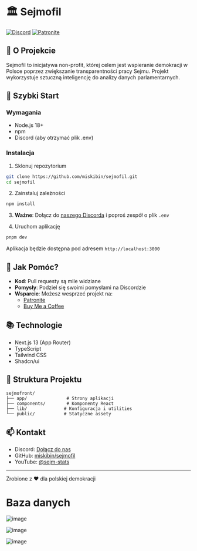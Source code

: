 # 🏛️ Sejmofil

[![Discord](https://img.shields.io/discord/YOUR_DISCORD_ID?color=7289da&logo=discord&logoColor=white)](https://discord.com/invite/zH2J3z5Wbf)
[![Patronite](https://img.shields.io/badge/wsparcie-Patronite-ff424d)](https://patronite.pl/sejm-stats)

## 🎯 O Projekcie

Sejmofil to inicjatywa non-profit, której celem jest wspieranie demokracji w Polsce poprzez zwiększanie transparentności pracy Sejmu. Projekt wykorzystuje sztuczną inteligencję do analizy danych parlamentarnych.

## 🚀 Szybki Start

### Wymagania
- Node.js 18+
- npm
- Discord (aby otrzymać plik .env)

### Instalacja

1. Sklonuj repozytorium
```bash
git clone https://github.com/miskibin/sejmofil.git
cd sejmofil
```

2. Zainstaluj zależności
```bash
npm install
```

3. **Ważne**: Dołącz do [naszego Discorda](https://discord.com/invite/zH2J3z5Wbf) i poproś zespół o plik `.env`

4. Uruchom aplikację
```bash
pnpm dev
```

Aplikacja będzie dostępna pod adresem `http://localhost:3000`

## 🤝 Jak Pomóc?

- **Kod**: Pull requesty są mile widziane
- **Pomysły**: Podziel się swoimi pomysłami na Discordzie
- **Wsparcie**: Możesz wesprzeć projekt na:
  - [Patronite](https://patronite.pl/sejm-stats)
  - [Buy Me a Coffee](https://buymeacoffee.com/sejmstats)

## 📚 Technologie

- Next.js 13 (App Router)
- TypeScript
- Tailwind CSS
- Shadcn/ui

## 📂 Struktura Projektu

```
sejmofront/
├── app/               # Strony aplikacji
├── components/        # Komponenty React
├── lib/              # Konfiguracja i utilities
└── public/           # Statyczne assety
```

## 📫 Kontakt

- Discord: [Dołącz do nas](https://discord.com/invite/zH2J3z5Wbf)
- GitHub: [miskibin/sejmofil](https://github.com/miskibin/sejmofil)
- YouTube: [@sejm-stats](https://www.youtube.com/@sejm-stats)


---

Zrobione z ❤️ dla polskiej demokracji


# Baza danych

![image](https://github.com/user-attachments/assets/189d9fc7-8a21-4092-a967-2254a239f8fc)

![image](https://github.com/user-attachments/assets/2c06b56f-aa1f-4618-9002-fb5ff1a6860e)

![image](https://github.com/user-attachments/assets/f75f3716-3f54-4f24-ab85-0363f0e8121c)
